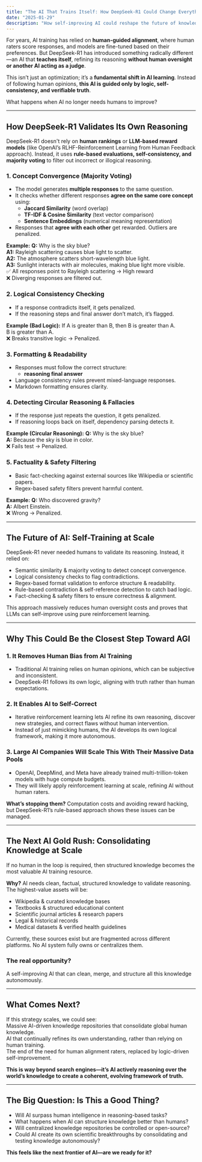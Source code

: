 ```yaml
---
title: "The AI That Trains Itself: How DeepSeek-R1 Could Change Everything"
date: "2025-01-29"
description: "How self-improving AI could reshape the future of knowledge and reasoning"
---
```


For years, AI training has relied on **human-guided alignment**, where human raters score responses, and models are fine-tuned based on their preferences. But DeepSeek-R1 has introduced something radically different—an AI that **teaches itself**, refining its reasoning **without human oversight or another AI acting as a judge**.  

This isn’t just an optimization; it’s a **fundamental shift in AI learning**. Instead of following human opinions, **this AI is guided only by logic, self-consistency, and verifiable truth**.  

What happens when AI no longer needs humans to improve?  

---

## **How DeepSeek-R1 Validates Its Own Reasoning**  
DeepSeek-R1 doesn't rely on **human rankings** or **LLM-based reward models** (like OpenAI’s RLHF-Reinforcement Learning from Human Feedback approach). Instead, it uses **rule-based evaluations, self-consistency, and majority voting** to filter out incorrect or illogical reasoning.  

### **1. Concept Convergence (Majority Voting)**
- The model generates **multiple responses** to the same question.  
- It checks whether different responses **agree on the same core concept** using:  
  - **Jaccard Similarity** (word overlap)  
  - **TF-IDF & Cosine Similarity** (text vector comparison)  
  - **Sentence Embeddings** (numerical meaning representation)  
- Responses that **agree with each other** get rewarded. Outliers are penalized.  

**Example:**
**Q:** Why is the sky blue?  
**A1:** Rayleigh scattering causes blue light to scatter.  
**A2:** The atmosphere scatters short-wavelength blue light.  
**A3:** Sunlight interacts with air molecules, making blue light more visible.  
✅ All responses point to Rayleigh scattering → High reward  
❌ Diverging responses are filtered out.  

### **2. Logical Consistency Checking**  
- If a response contradicts itself, it gets penalized.  
- If the reasoning steps and final answer don’t match, it’s flagged.  

**Example (Bad Logic):**
**<think>** If A is greater than B, then B is greater than A. **</think>**  
**<answer>** B is greater than A. **</answer>**  
❌ Breaks transitive logic → Penalized.  

### **3. Formatting & Readability**  
- Responses must follow the correct structure:  
  - **<think> reasoning </think> <answer> final answer </answer>**  
- Language consistency rules prevent mixed-language responses.  
- Markdown formatting ensures clarity.  

### **4. Detecting Circular Reasoning & Fallacies**  
- If the response just repeats the question, it gets penalized.  
- If reasoning loops back on itself, dependency parsing detects it.  

**Example (Circular Reasoning):**
**Q:** Why is the sky blue?  
**A:** Because the sky is blue in color.  
❌ Fails test → Penalized.  

### **5. Factuality & Safety Filtering**  
- Basic fact-checking against external sources like Wikipedia or scientific papers.  
- Regex-based safety filters prevent harmful content.  

**Example:**
**Q:** Who discovered gravity?  
**A:** Albert Einstein.  
❌ Wrong → Penalized.  

---

## **The Future of AI: Self-Training at Scale**  
DeepSeek-R1 never needed humans to validate its reasoning. Instead, it relied on:  
- Semantic similarity & majority voting to detect concept convergence.  
- Logical consistency checks to flag contradictions.  
- Regex-based format validation to enforce structure & readability.  
- Rule-based contradiction & self-reference detection to catch bad logic.  
- Fact-checking & safety filters to ensure correctness & alignment.  

This approach massively reduces human oversight costs and proves that LLMs can self-improve using pure reinforcement learning.  

---

## **Why This Could Be the Closest Step Toward AGI**  

### **1. It Removes Human Bias from AI Training**  
- Traditional AI training relies on human opinions, which can be subjective and inconsistent.  
- DeepSeek-R1 follows its own logic, aligning with truth rather than human expectations.  

### **2. It Enables AI to Self-Correct**  
- Iterative reinforcement learning lets AI refine its own reasoning, discover new strategies, and correct flaws without human intervention.  
- Instead of just mimicking humans, the AI develops its own logical framework, making it more autonomous.  

### **3. Large AI Companies Will Scale This With Their Massive Data Pools**  
- OpenAI, DeepMind, and Meta have already trained multi-trillion-token models with huge compute budgets.  
- They will likely apply reinforcement learning at scale, refining AI without human raters.  

**What’s stopping them?** Computation costs and avoiding reward hacking, but DeepSeek-R1’s rule-based approach shows these issues can be managed.  

---

## **The Next AI Gold Rush: Consolidating Knowledge at Scale**  
If no human in the loop is required, then structured knowledge becomes the most valuable AI training resource.  

**Why?** AI needs clean, factual, structured knowledge to validate reasoning. The highest-value assets will be:  
- Wikipedia & curated knowledge bases  
- Textbooks & structured educational content  
- Scientific journal articles & research papers  
- Legal & historical records  
- Medical datasets & verified health guidelines  

Currently, these sources exist but are fragmented across different platforms. No AI system fully owns or centralizes them.  

### **The real opportunity?**  
A self-improving AI that can clean, merge, and structure all this knowledge autonomously.  

---

## **What Comes Next?**  
If this strategy scales, we could see:  
Massive AI-driven knowledge repositories that consolidate global human knowledge.  
AI that continually refines its own understanding, rather than relying on human training.  
The end of the need for human alignment raters, replaced by logic-driven self-improvement.  

**This is way beyond search engines—it’s AI actively reasoning over the world’s knowledge to create a coherent, evolving framework of truth.**  

---

## **The Big Question: Is This a Good Thing?**  
- Will AI surpass human intelligence in reasoning-based tasks?  
- What happens when AI can structure knowledge better than humans?  
- Will centralized knowledge repositories be controlled or open-source?  
- Could AI create its own scientific breakthroughs by consolidating and testing knowledge autonomously?  

**This feels like the next frontier of AI—are we ready for it?**  
